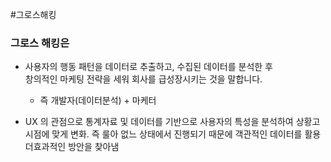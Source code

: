 #그로스해킹

### 그로스 해킹은

- 사용자의 행동 패턴을 데이터로 추출하고,
  수집된 데이터를 분석한 후  
  창의적인 마케팅 전략을 세워
  회사를 급성장시키는 것을 말합니다.

  - 즉 개발자(데이터분석) + 마케터

- UX 의 관점으로
  통계자료 및 데이터를 기반으로 사용자의 특성을 분석하여 상황고 시점에 맞게 변화. 즉 룰아 없느 상태에서 진행되기 때문에 객관적인 데이터를 활용 더효과적인 방안을 찾아냄
